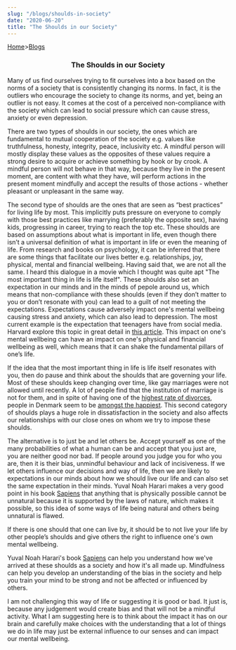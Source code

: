```yaml
---
slug: "/blogs/shoulds-in-society"
date: "2020-06-20"
title: "The Shoulds in our Society"
---
```


[Home](/)>[Blogs](/blogs)

### <p align="center">The Shoulds in our Society</p>

Many of us find ourselves trying to fit ourselves into a box based on the norms of a society that is consistently changing its norms. In fact, it is the outliers who encourage the society to change its norms, and yet, being an outlier is not easy. It comes at the cost of a perceived non-compliance with the society which can lead to social pressure which can cause stress, anxiety or even depression.

There are two types of shoulds in our society, the ones which are fundamental to mutual cooperation of the society e.g. values like truthfulness, honesty, integrity, peace, inclusivity etc. A mindful person will mostly display these values as the opposites of these values require a strong desire to acquire or achieve something by hook or by crook. A mindful person will not behave in that way, because they live in the present moment, are content with what they have, will perform actions in the present moment mindfully and accept the results of those actions - whether pleasant or unpleasant in the same way. 

The second type of shoulds are the ones that are seen as “best practices” for living life by most. This implicitly puts pressure on everyone to comply with those best practices like marrying (preferably the opposite sex), having kids, progressing in career, trying to reach the top etc. These shoulds are based on assumptions about what is important in life, even though there isn’t a universal definition of what is important in life or even the meaning of life. From research and books on psychology, it can be inferred that there are some things that facilitate our lives better e.g. relationships, joy, physical, mental and financial wellbeing. Having said that, we are not all the same. I heard this dialogue in a movie which I thought was quite apt "The most important thing in life is life itself". These shoulds also set an expectation in our minds and in the minds of pepole around us, which means that non-compliance with these shoulds (even if they don’t matter to you or don’t resonate with you) can lead to a guilt of not meeting the expectations. Expectations cause adversely impact one's mental wellbeing causing stress and anxiety, which can also lead to depression. The most current example is the expectation that teenagers have from social media. Harvard explore this topic in great detail in [this article](https://www.gse.harvard.edu/news/uk/17/12/social-media-and-teen-anxiety). This impact on one's mental wellbeing can have an impact on one's physical and financial wellbeing as well, which means that it can shake the fundamental pillars of one’s life. 

If the idea that the most important thing in life is life itself resonates with you, then do pause and think about the shoulds that are governing your life. Most of these shoulds keep changing over time, like gay marriages were not allowed until recently. A lot of people find that the institution of marriage is not for them, and in spite of having one of the [highest rate of divorces](https://www.dst.dk/en/Statistik/emner/befolkning-og-valg/vielser-og-skilsmisser/skilsmisser), people in Denmark seem to be [amongst the happiest](https://denmark.dk/people-and-culture/happiness). This second category of shoulds plays a huge role in dissatisfaction in the society and also affects our relationships with our close ones on whom we try to impose these shoulds. 
	
The alternative is to just be and let others be. Accept yourself as one of the many probabilities of what a human can be and accept that you just are, you are neither good nor bad. If people around you judge you for who you are, then it is their bias, unmindful behaviour and lack of incisiveness. If we let others influence our decisions and way of life, then we are likely to expectations in our minds about how we should live our life and can also set the same expectation in their minds. Yuval Noah Harari makes a very good point in his book [Sapiens](https://www.goodreads.com/book/show/23692271-sapiens) that anything that is physically possible cannot be unnatural because it is supported by the laws of nature, which makes it possible, so this idea of some ways of life being natural and others being unnatural is flawed.   

If there is one should that one can live by, it should be to not live your life by other people’s shoulds and give others the right to influence one's own mental wellbeing. 

Yuval Noah Harari's book [Sapiens](https://www.goodreads.com/book/show/23692271-sapiens) can help you understand how we've arrived at these shoulds as a society and how it's all made up. Mindfulness can help you develop an understanding of the bias in the society and help you train your mind to be strong and not be affected or influenced by others. 

I am not challenging this way of life or suggesting it is good or bad. It just is, because any judgement would create bias and that will not be a mindful activity. What I am suggesting here is to think about the impact it has on our brain and carefully make choices with the understanding that a lot of things we do in life may just be external influence to our senses and can impact our mental wellbeing. 
